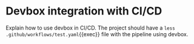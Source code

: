 # Devbox integration with CI/CD

Explain how to use devbox in CI/CD. The project should have a `less .github/workflows/test.yaml`{{exec}} file with the pipeline using devbox. 
